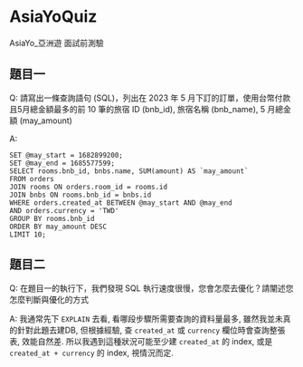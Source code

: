 # AsiaYoQuiz
 AsiaYo_亞洲遊 面試前測驗

## 題目一
 Q: 請寫出一條查詢語句 (SQL)，列出在 2023 年 5 月下訂的訂單，使用台幣付款且5月總金額最多的前 10 筆的旅宿 ID (bnb_id), 旅宿名稱 (bnb_name), 5 月總金額 (may_amount)

 A:
```
SET @may_start = 1682899200;
SET @may_end = 1685577599;
SELECT rooms.bnb_id, bnbs.name, SUM(amount) AS `may_amount`
FROM orders
JOIN rooms ON orders.room_id = rooms.id
JOIN bnbs ON rooms.bnb_id = bnbs.id
WHERE orders.created_at BETWEEN @may_start AND @may_end
AND orders.currency = 'TWD'
GROUP BY rooms.bnb_id
ORDER BY may_amount DESC
LIMIT 10;
```

## 題目二
 Q: 在題目一的執行下，我們發現 SQL 執行速度很慢，您會怎麼去優化？請闡述您怎麼判斷與優化的方式

 A: 我通常先下 `EXPLAIN` 去看, 看哪段步驟所需要查詢的資料量最多, 雖然我並未真的針對此題去建DB, 但根據經驗, 查 `created_at` 或 `currency` 欄位時會查詢整張表, 效能自然差. 所以我遇到這種狀況可能至少建 `created_at` 的 index, 或是 `created_at + currency` 的 index, 視情況而定.